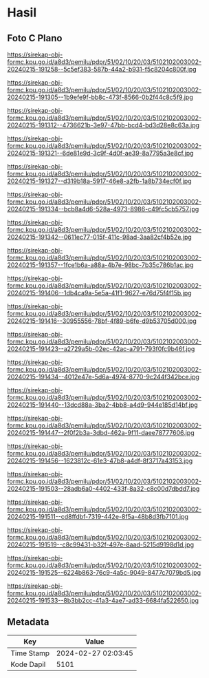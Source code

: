 # Hasil

## Foto C Plano

https://sirekap-obj-formc.kpu.go.id/a8d3/pemilu/pdpr/51/02/10/20/03/5102102003002-20240215-191258--5c5ef383-587b-44a2-b931-f5c8204c800f.jpg

https://sirekap-obj-formc.kpu.go.id/a8d3/pemilu/pdpr/51/02/10/20/03/5102102003002-20240215-191305--1b9efe9f-bb8c-473f-8566-0b2f44c8c5f9.jpg

https://sirekap-obj-formc.kpu.go.id/a8d3/pemilu/pdpr/51/02/10/20/03/5102102003002-20240215-191312--4736621b-3e97-47bb-bcd4-bd3d28e8c63a.jpg

https://sirekap-obj-formc.kpu.go.id/a8d3/pemilu/pdpr/51/02/10/20/03/5102102003002-20240215-191321--6de81e9d-3c9f-4d0f-ae39-8a7795a3e8cf.jpg

https://sirekap-obj-formc.kpu.go.id/a8d3/pemilu/pdpr/51/02/10/20/03/5102102003002-20240215-191327--d319b18a-5917-46e8-a2fb-1a8b734ecf0f.jpg

https://sirekap-obj-formc.kpu.go.id/a8d3/pemilu/pdpr/51/02/10/20/03/5102102003002-20240215-191334--bcb8a4d6-528a-4973-8986-c49fc5cb5757.jpg

https://sirekap-obj-formc.kpu.go.id/a8d3/pemilu/pdpr/51/02/10/20/03/5102102003002-20240215-191342--0611ec77-015f-411c-98ad-3aa82cf4b52e.jpg

https://sirekap-obj-formc.kpu.go.id/a8d3/pemilu/pdpr/51/02/10/20/03/5102102003002-20240215-191357--1fce1b6a-a88a-4b7e-98bc-7b35c786b1ac.jpg

https://sirekap-obj-formc.kpu.go.id/a8d3/pemilu/pdpr/51/02/10/20/03/5102102003002-20240215-191406--1db4ca9a-5e5a-41f1-9627-e76d75f4f15b.jpg

https://sirekap-obj-formc.kpu.go.id/a8d3/pemilu/pdpr/51/02/10/20/03/5102102003002-20240215-191416--30955556-78bf-4f89-b6fe-d9b53705d000.jpg

https://sirekap-obj-formc.kpu.go.id/a8d3/pemilu/pdpr/51/02/10/20/03/5102102003002-20240215-191423--a2729a5b-02ec-42ac-a791-793f0fc9b46f.jpg

https://sirekap-obj-formc.kpu.go.id/a8d3/pemilu/pdpr/51/02/10/20/03/5102102003002-20240215-191434--4012e47e-5d6a-4974-8770-9c244f342bce.jpg

https://sirekap-obj-formc.kpu.go.id/a8d3/pemilu/pdpr/51/02/10/20/03/5102102003002-20240215-191440--13dcd88a-3ba2-4bb8-a4d9-944e185d14bf.jpg

https://sirekap-obj-formc.kpu.go.id/a8d3/pemilu/pdpr/51/02/10/20/03/5102102003002-20240215-191447--2f0f2b3a-3dbd-462a-9f11-daee78777606.jpg

https://sirekap-obj-formc.kpu.go.id/a8d3/pemilu/pdpr/51/02/10/20/03/5102102003002-20240215-191456--1623812c-61e3-47b8-a4df-8f3717a43153.jpg

https://sirekap-obj-formc.kpu.go.id/a8d3/pemilu/pdpr/51/02/10/20/03/5102102003002-20240215-191503--28adb6a0-4402-433f-8a32-c8c00d7dbdd7.jpg

https://sirekap-obj-formc.kpu.go.id/a8d3/pemilu/pdpr/51/02/10/20/03/5102102003002-20240215-191511--cd8ffdbf-7319-442e-8f5a-48b8d3fb7101.jpg

https://sirekap-obj-formc.kpu.go.id/a8d3/pemilu/pdpr/51/02/10/20/03/5102102003002-20240215-191519--c8c99431-b32f-497e-8aad-5215d9198d1d.jpg

https://sirekap-obj-formc.kpu.go.id/a8d3/pemilu/pdpr/51/02/10/20/03/5102102003002-20240215-191525--6224b863-76c9-4a5c-9049-8477c7079bd5.jpg

https://sirekap-obj-formc.kpu.go.id/a8d3/pemilu/pdpr/51/02/10/20/03/5102102003002-20240215-191533--8b3bb2cc-41a3-4ae7-ad33-6684fa522650.jpg


## Metadata

| Key        | Value               |
| ---------- | ------------------- |
| Time Stamp | 2024-02-27 02:03:45 |
| Kode Dapil | 5101                |



